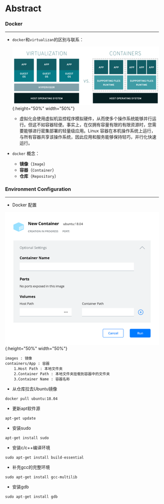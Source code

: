 # Abstract



### Docker

***

* `docker`和`virtualizan`的区别与联系：

  ![docker_and_virtualization](https://github.com/Ganliber/CSAPP/blob/main/images/docker_and_virtualization.png){:height="50%" width="50%"}

  * 虚拟化会使用虚拟机监控程序模拟硬件，从而使多个操作系统能够并行运行。但这不如容器轻便。事实上，在仅拥有容量有限的有限资源时，您需要能够进行密集部署的轻量级应用。Linux 容器在本机操作系统上运行，与所有容器共享该操作系统，因此应用和服务能够保持轻巧，并行化快速运行。

* `docker` 概念：

  * **镜像**（`Image`）
  * **容器**（`Container`）
  * **仓库**（`Repository`）



### Environment Configuration

***

* Docker 配置

![ini_env](https://github.com/Ganliber/CSAPP/blob/main/images/ini_env.png){:height="50%" width="50%"}

```
images : 镜像
containers/App : 容器
	1.Host Path : 本地文件夹
	2.Container Path : 本地文件夹挂载到容器中的文件夹
    3.Container Name : 容器名称
```

* 从仓库拉去Ubuntu镜像

```
docker pull ubuntu:18.04
```

* 更新apt软件源

```
apt-get update
```

* 安装sudo

```
apt-get install sudo
```

* 安装c/c++编译环境

```
sudo apt-get install build-essential
```

* 补充gcc的完整环境

```
sudo apt-get install gcc-multilib
```

* 安装gdb

```
sudo apt-get install gdb
```














